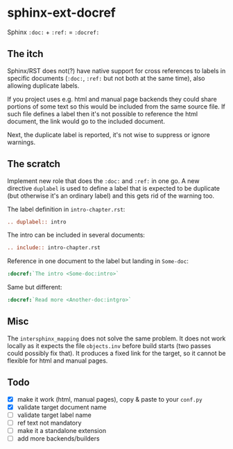 # sphinx-ext-docref

Sphinx `:doc:` + `:ref:` = `:docref:`

## The itch

Sphinx/RST does not(?) have native support for cross references to labels in
specific documents (`:doc:`, `:ref:` but not both at the same time), also
allowing duplicate labels.

If you project uses e.g. html and manual page backends they could share portions
of some text so this would be included from the same source file.  If such file
defines a label then it's not possible to reference the html document, the link
would go to the included document.

Next, the duplicate label is reported, it's not wise to suppress or ignore
warnings.

## The scratch

Implement new role that does the `:doc:` and `:ref:` in one go. A new directive
`duplabel` is used to define a label that is expected to be duplicate (but
otherwise it's an ordinary label) and this gets rid of the warning too.

The label definition in `intro-chapter.rst`:

```rst
.. duplabel:: intro
```

The intro can be included in several documents:

```rst
.. include:: intro-chapter.rst
```

Reference in one document to the label but landing in `Some-doc`:

```rst
:docref:`The intro <Some-doc:intro>`
```

Same but different:

```rst
:docref:`Read more <Another-doc:intgro>`
```

## Misc

The `intersphinx_mapping` does not solve the same problem. It does not work
locally as it expects the file `objects.inv` before build starts (two passes
could possibly fix that). It produces a fixed link for the target, so it cannot
be flexible for html and manual pages.

## Todo

- [x] make it work (html, manual pages), copy & paste to your `conf.py`
- [x] validate target document name
- [ ] validate target label name
- [ ] ref text not mandatory
- [ ] make it a standalone extension
- [ ] add more backends/builders
